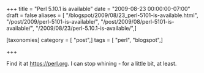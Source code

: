 +++
title = "Perl 5.10.1 is available"
date = "2009-08-23 00:00:00-07:00"
draft = false
aliases = [ "/blogspot/2009/08/23_perl-5101-is-available.html", "/post/2009/perl-5101-is-available/", "/post/2009/08/perl-5101-is-available/", "/2009/08/23/perl-5.10.1-is-available/",]

[taxonomies]
category = [ "post",]
tags = [ "perl", "blogspot",]

+++

Find it at <https://perl.org>. I can stop whining - for a little bit, at least.